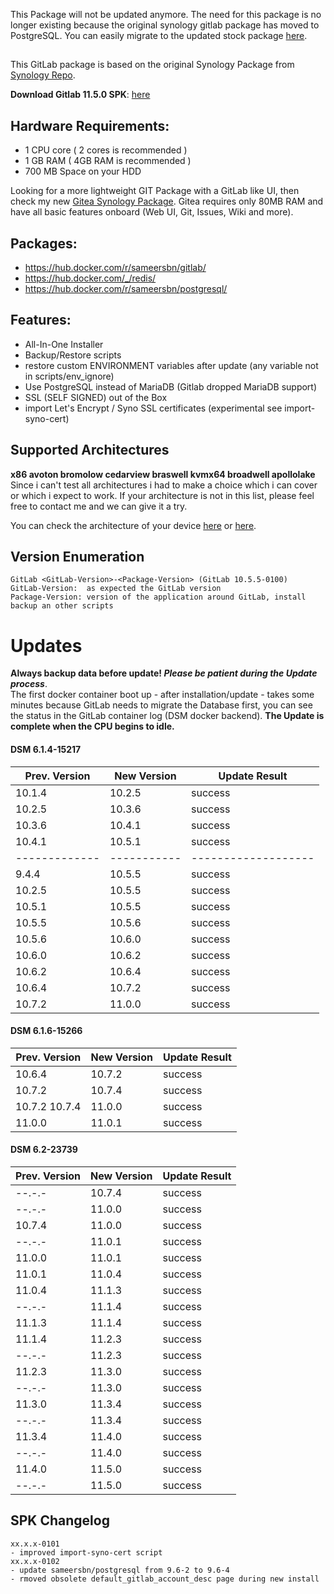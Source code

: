This Package will not be updated anymore. The need for this package is no longer existing because the original synology gitlab package has moved to PostgreSQL. You can easily migrate to the updated stock package [here](https://github.com/jboxberger/synology-gitlab#migration).  

## 

This GitLab package is based on the original Synology Package from [Synology Repo](https://www.synology.com/de-de/dsm/packages/Docker-GitLab).

**Download Gitlab 11.5.0 SPK**: [here](https://github.com/jboxberger/synology-gitlab-jboxberger/releases)  

## Hardware Requirements:
- 1 CPU core ( 2 cores is recommended )
- 1 GB RAM ( 4GB RAM is recommended )
- 700 MB Space on your HDD

Looking for a more lightweight GIT Package with a GitLab like UI, then check my new [Gitea Synology Package](https://github.com/jboxberger/synology-gitea-jboxberger). Gitea requires only 80MB RAM and have all basic features onboard (Web UI, Git, Issues, Wiki and more).
 
## Packages:
- https://hub.docker.com/r/sameersbn/gitlab/
- https://hub.docker.com/_/redis/
- https://hub.docker.com/r/sameersbn/postgresql/

## Features: 
- All-In-One Installer
- Backup/Restore scripts
- restore custom ENVIRONMENT variables after update (any variable not in scripts/env_ignore)
- Use PostgreSQL instead of MariaDB (Gitlab dropped MariaDB support)
- SSL (SELF SIGNED) out of the Box
- import Let's Encrypt / Syno SSL certificates (experimental see import-syno-cert)
 
## Supported Architectures
**x86 avoton bromolow cedarview braswell kvmx64 broadwell apollolake**  
Since i can't test all architectures i had to make a choice which i can cover or which i expect to work. If your architecture is not in this list, please feel free to contact me and we can give it a try.  

You can check the architecture of your device [here](https://github.com/SynoCommunity/spksrc/wiki/Architecture-per-Synology-model) 
or [here](https://www.synology.com/en-us/knowledgebase/DSM/tutorial/General/What_kind_of_CPU_does_my_NAS_have).

## Version Enumeration
```
GitLab <GitLab-Version>-<Package-Version> (GitLab 10.5.5-0100)
GitLab-Version:  as expected the GitLab version
Package-Version: version of the application around GitLab, install backup an other scripts
```
# Updates
**Always backup data before update! _Please be patient during the Update process_**.   
The first docker container boot up - after installation/update - takes some minutes because GitLab needs to migrate the Database first, you can see the status in the GitLab container log (DSM docker backend). **The Update is complete when the CPU begins to idle.**    

#### DSM 6.1.4-15217 
| Prev. Version | New Version | Update Result       |
|---------------|-------------|---------------------|
| 10.1.4        | 10.2.5      | success             |
| 10.2.5        | 10.3.6      | success             |
| 10.3.6        | 10.4.1      | success             |
| 10.4.1        | 10.5.1      | success             |
| ------------- | ----------- | ------------------- |
|  9.4.4        | 10.5.5      | success             |
| 10.2.5        | 10.5.5      | success             |
| 10.5.1        | 10.5.5      | success             |
| 10.5.5        | 10.5.6      | success             |
| 10.5.6        | 10.6.0      | success             |
| 10.6.0        | 10.6.2      | success             |
| 10.6.2        | 10.6.4      | success             |
| 10.6.4        | 10.7.2      | success             |
| 10.7.2        | 11.0.0      | success             |

#### DSM 6.1.6-15266
| Prev. Version | New Version | Update Result       |
|---------------|-------------|---------------------|
| 10.6.4        | 10.7.2      | success             |
| 10.7.2        | 10.7.4      | success             |
| 10.7.2 10.7.4 | 11.0.0      | success             |
| 11.0.0        | 11.0.1      | success             |

#### DSM 6.2-23739
| Prev. Version | New Version | Update Result       |
|---------------|-------------|---------------------|
| --.-.-        | 10.7.4      | success             |
| --.-.-        | 11.0.0      | success             |
| 10.7.4        | 11.0.0      | success             |
| --.-.-        | 11.0.1      | success             |
| 11.0.0        | 11.0.1      | success             |
| 11.0.1        | 11.0.4      | success             |
| 11.0.4        | 11.1.3      | success             |
| --.-.-        | 11.1.4      | success             |
| 11.1.3        | 11.1.4      | success             |
| 11.1.4        | 11.2.3      | success             |
| --.-.-        | 11.2.3      | success             |
| 11.2.3        | 11.3.0      | success             |
| --.-.-        | 11.3.0      | success             |
| 11.3.0        | 11.3.4      | success             |
| --.-.-        | 11.3.4      | success             |
| 11.3.4        | 11.4.0      | success             |
| --.-.-        | 11.4.0      | success             |
| 11.4.0        | 11.5.0      | success             |
| --.-.-        | 11.5.0      | success             |


## SPK Changelog
```
xx.x.x-0101
- improved import-syno-cert script
xx.x.x-0102
- update sameersbn/postgresql from 9.6-2 to 9.6-4
- rmoved obsolete default_gitlab_account_desc page during new install
```
